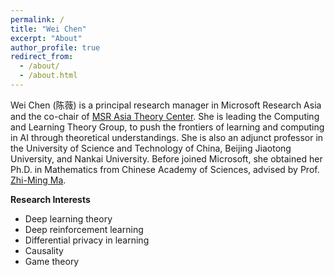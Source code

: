 ```yaml
---
permalink: /
title: "Wei Chen"
excerpt: "About"
author_profile: true
redirect_from: 
  - /about/
  - /about.html
---
```


Wei Chen (陈薇) is a principal research manager in Microsoft Research Asia and the co-chair of [MSR Asia Theory Center](https://www.microsoft.com/en-us/research/lab/microsoft-research-asia/articles/microsoft-research-asia-establishes-theory-center-to-strengthen-theoretical-foundation-of-ai/). She is leading the Computing and Learning Theory Group, to push the frontiers of learning and computing in AI through theoretical understandings. She is also an adjunct professor in the University of Science and Technology of China, Beijing Jiaotong University, and Nankai University. Before joined Microsoft, she obtained her Ph.D. in Mathematics from Chinese Academy of Sciences, advised by Prof. [Zhi-Ming Ma](http://homepage.amss.ac.cn/research/homePage/8eb59241e2e74d828fb84eec0efadba5/myHomePage.html).

**Research Interests**
  * Deep learning theory
  * Deep reinforcement learning
  * Differential privacy in learning
  * Causality
  * Game theory 
  

